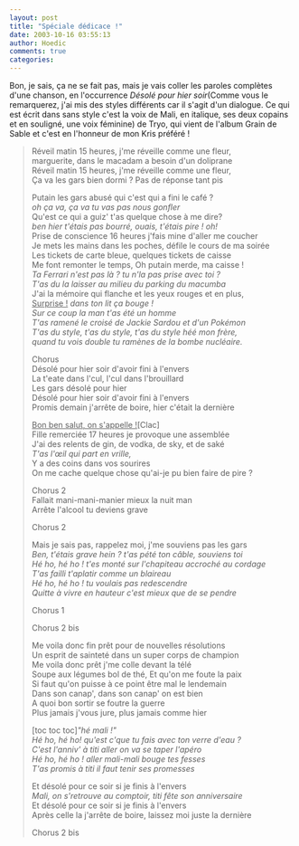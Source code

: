 ```yaml
---
layout: post
title: "Spéciale dédicace !"
date: 2003-10-16 03:55:13
author: Hoedic
comments: true
categories: 
---
```



Bon, je sais, ça ne se fait pas, mais je vais coller les paroles complètes d'une chanson, en l'occurrence *Désolé pour hier soir*(Comme vous le remarquerez, j'ai mis des styles différents car il s'agit d'un dialogue. Ce qui est écrit dans sans style c'est la voix de Mali, en italique, ses deux copains et en souligné, une voix féminine) de Tryo, qui vient de l'album Grain de Sable et c'est en l'honneur de mon Kris préféré !
<blockquote>

Réveil matin 15 heures, j'me réveille comme une fleur, <br /> marguerite, dans le macadam a besoin d'un doliprane<br />
Réveil matin 15 heures, j'me réveille comme une fleur,<br />
Ça va les gars bien dormi ? Pas de réponse tant pis<br />

Putain les gars abusé qui c'est qui a fini le café ?<br />
*oh ça va, ça va tu vas pas nous gonfler*<br />
Qu'est ce qui a guiz' t'as quelque chose à me dire?<br /> 
*ben hier t'étais pas bourré, ouais, t'étais pire ! oh!*<br />
Prise de conscience 16 heures j'fais mine d'aller me coucher<br />
Je mets les mains dans les poches, défile le cours de ma soirée<br />
Les tickets de carte bleue, quelques tickets de caisse <br />
Me font remonter le temps, Oh putain merde, ma caisse !<br />
*Ta Ferrari n'est pas là ? tu n'la pas prise avec toi ?<br />
T'as du la laisser au milieu du parking du macumba*<br />
J'ai la mémoire qui flanche et les yeux rouges et en plus,<br /> <u>Surprise !</u> *dans ton lit ça bouge !<br />
Sur ce coup la man t'as été un homme<br />
T'as ramené le croisé de Jackie Sardou et d'un Pokémon<br />
T'as du style, t'as du style, t'as du style héé mon frère,<br /> quand tu vois double tu ramènes de la bombe nucléaire.*<br />

Chorus<br />
Désolé pour hier soir d'avoir fini à l'envers<br />
La t'eate dans l'cul, l'cul dans l'brouillard<br />
Les gars désolé pour hier<br />
Désolé pour hier soir d'avoir fini à l'envers<br />
Promis demain j'arrête de boire, hier c'était la dernière<br />

<u>Bon ben salut, on s'appelle !</u>[Clac]<br />
Fille remerciée 17 heures je provoque une assemblée<br />
J'ai des relents de gin, de vodka, de sky, et de saké<br />
*T'as l'œil qui part en vrille,*<br />
Y a des coins dans vos sourires<br />
On me cache quelque chose qu'ai-je pu bien faire de pire ?

Chorus 2<br />
Fallait mani-mani-manier mieux la nuit man<br />
Arrête l'alcool tu deviens grave<br />

Chorus 2

Mais je sais pas, rappelez moi, j'me souviens pas les gars<br />
*Ben, t'étais grave hein ? t'as pété ton câble, souviens toi<br />
Hé ho, hé ho ! t'es monté sur l'chapiteau accroché au cordage<br />
T'as failli t'aplatir comme un blaireau<br />
Hé ho, hé ho ! tu voulais pas redescendre<br />
Quitte à vivre en hauteur c'est mieux que de se pendre*

Chorus 1

Chorus 2 bis

Me voila donc fin prêt pour de nouvelles résolutions<br />
Un esprit de sainteté dans un super corps de champion<br />
Me voila donc prêt j'me colle devant la télé<br />
Soupe aux légumes bol de thé, Et qu'on me foute la paix<br />
Si faut qu'on puisse à ce point être mal le lendemain<br />
Dans son canap', dans son canap' on est bien<br />
A quoi bon sortir se foutre la guerre<br />
Plus jamais j'vous jure, plus jamais comme hier<br />

[toc toc toc]*"hé mali !"<br />
Hé ho, hé ho! qu'est c'que tu fais avec ton verre d'eau ?<br />
C'est l'anniv' à titi aller on va se taper l'apéro<br />
Hé ho, hé ho ! aller mali-mali bouge tes fesses<br />
T'as promis à titi il faut tenir ses promesses<br />*

Et désolé pour ce soir si je finis à l'envers<br />
*Mali, on s'retrouve au comptoir, titi fête son anniversaire*<br />
Et désolé pour ce soir si je finis à l'envers<br />
Après celle la j'arrête de boire, laissez moi juste la dernière<br />

Chorus 2 bis
</blockquote>